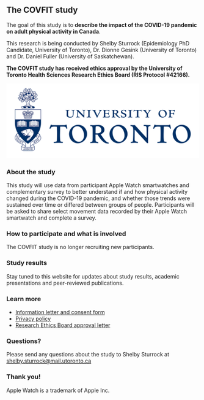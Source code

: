 ## The COVFIT study

The goal of this study is to **describe the impact of the COVID-19 pandemic on adult physical activity in Canada**. 

This research is being conducted by Shelby Sturrock (Epidemiology PhD Candidate, University of Toronto), Dr. Dionne Gesink (University of Toronto) and Dr. Daniel Fuller (University of Saskatchewan). 

**The COVFIT study has received ethics approval by the University of Toronto Health Sciences Research Ethics Board (RIS Protocol #42166).**

![University of Toronto logo](/docs/assets/uoftLogo.png)

### About the study
This study will use data from participant Apple Watch smartwatches and complementary survey to better understand if and how physical activity changed during the COVID-19 pandemic, and whether those trends were sustained over time or differed between groups of people. Participants will be asked to share select movement data recorded by their Apple Watch smartwatch and complete a survey. 

### How to participate and what is involved
The COVFIT study is no longer recruiting new participants. 

### Study results
Stay tuned to this website for updates about study results, academic presentations and peer-reviewed publications. 

### Learn more

- [Information letter and consent form](https://www.covfitstudy.ca/consent-form)
- [Privacy policy](https://www.covfitstudy.ca/privacy-policy)
- [Research Ethics Board approval letter](https://www.covfitstudy.ca/REB-approval)

### Questions?

Please send any questions about the study to Shelby Sturrock at shelby.sturrock@mail.utoronto.ca

### Thank you!

Apple Watch is a trademark of Apple Inc.
